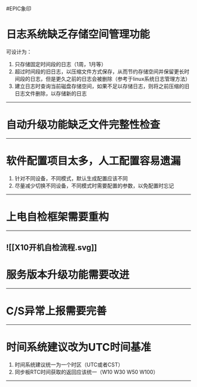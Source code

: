 #EPIC象印
# 日志系统缺乏存储空间管理功能
可设计为：
1. 只存储固定时间段的日志（1周，1月等）
2. 超过时间段的旧日志，以压缩文件方式保存，从而节约存储空间并保留更长时间段的日志，但是更久之前的日志会被删除（参考于linux系统日志管理方法）
3. 建立日志时查询当前磁盘存储空间，如果不足以存储日志，则将之前压缩的旧日志文件删除，以存储新的日志

---
# 自动升级功能缺乏文件完整性检查

---

# 软件配置项目太多，人工配置容易遗漏
 1. 针对不同设备，不同模式，默认生成配置应该不同
 2. 尽量减少切换不同设备，不同模式时需要配置的参数，以免配置时忘记
---
# 上电自检框架需要重构

---
![[X10开机自检流程.svg]]
---
# 服务版本升级功能需要改进

---
# C/S异常上报需要完善
---
# 时间系统建议改为UTC时间基准
1. 时间系统建议统一为一个时区（UTC或者CST）
2. 同步板RTC时间获取的返回应该统一（W10 W30 W50 W100）

---
#